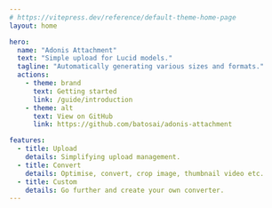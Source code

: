 ```yaml
---
# https://vitepress.dev/reference/default-theme-home-page
layout: home

hero:
  name: "Adonis Attachment"
  text: "Simple upload for Lucid models."
  tagline: "Automatically generating various sizes and formats."
  actions:
    - theme: brand
      text: Getting started
      link: /guide/introduction
    - theme: alt
      text: View on GitHub
      link: https://github.com/batosai/adonis-attachment

features:
  - title: Upload
    details: Simplifying upload management.
  - title: Convert
    details: Optimise, convert, crop image, thumbnail video etc.
  - title: Custom
    details: Go further and create your own converter.
---
```


